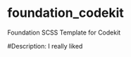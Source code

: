 foundation_codekit
==================

Foundation SCSS Template for Codekit

#Description:
I really liked
